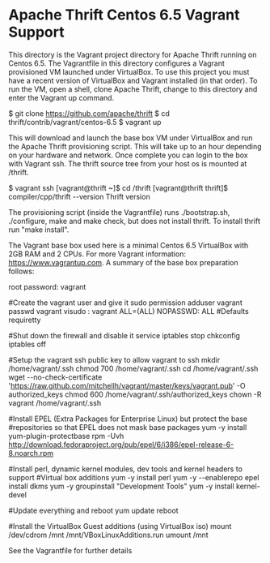 Apache Thrift Centos 6.5 Vagrant Support
========================================
This directory is the Vagrant project directory for Apache Thrift running on Centos 6.5. The Vagrantfile in this directory configures a Vagrant provisioned VM launched under VirtualBox. To use this project you must have a recent version of VirtualBox and Vagrant installed (in that order). To run the VM, open a shell, clone Apache Thrift, change to this directory and enter the Vagrant up command.

   $ git clone https://github.com/apache/thrift
   $ cd thrift/contrib/vagrant/centos-6.5
   $ vagrant up

This will download and launch the base box VM under VirtualBox and run the Apache Thrift provisioning script. This will take up to an hour depending on your hardware and network. Once complete you can login to the box with Vagrant ssh. The thrift source tree from your host os is mounted at /thrift.

   $ vagrant ssh
   [vagrant@thrift ~]$ cd /thrift
   [vagrant@thrift thrift]$ compiler/cpp/thrift --version
   Thrift version <version>

The provisioning script (inside the Vagrantfile) runs ./bootstrap.sh, ./configure, make and make check, but does not install thrift. To install thrift run "make install".

The Vagrant base box used here is a minimal Centos 6.5 VirtualBox with 2GB RAM and 2 CPUs. For more Vagrant information: https://www.vagrantup.com. A summary of the base box preparation follows:

root password: vagrant

#Create the vagrant user and give it sudo permission
adduser vagrant
passwd vagrant
visudo  :  vagrant ALL=(ALL) NOPASSWD: ALL
           #Defaults requiretty

#Shut down the firewall and disable it
service iptables stop
chkconfig iptables off

#Setup the vagrant ssh public key to allow vagrant to ssh
mkdir /home/vagrant/.ssh
chmod 700 /home/vagrant/.ssh
cd /home/vagrant/.ssh
wget --no-check-certificate 'https://raw.github.com/mitchellh/vagrant/master/keys/vagrant.pub' -O authorized_keys
chmod 600 /home/vagrant/.ssh/authorized_keys
chown -R vagrant /home/vagrant/.ssh

#Install EPEL (Extra Packages for Enterprise Linux) but protect the base
#repositories so that EPEL does not mask base packages
yum -y install yum-plugin-protectbase
rpm -Uvh http://download.fedoraproject.org/pub/epel/6/i386/epel-release-6-8.noarch.rpm

#Install perl, dynamic kernel modules, dev tools and kernel headers to support
#Virtual box additions
yum -y install perl
yum -y --enablerepo epel install dkms
yum -y groupinstall "Development Tools"
yum -y install kernel-devel

#Update everything and reboot
yum update
reboot

#Install the VirtualBox Guest additions (using VirtualBox iso)
mount /dev/cdrom /mnt
/mnt/VBoxLinuxAdditions.run
umount /mnt

See the Vagrantfile for further details

